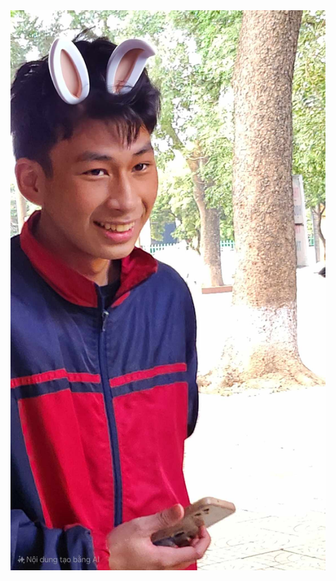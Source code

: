<!DOCTYPE html>
<html lang="vi">
  <head>
    <meta charset="UTF-8" />
    <meta name="viewport" content="width=device-width, initial-scale=1.0" />
  </head>
  <body>
    <img src="hieudo.jpg" alt="ảnh hiếu đơ" />
  </body>
</html>
